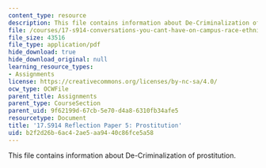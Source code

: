```yaml
---
content_type: resource
description: This file contains information about De-Criminalization of prostitution.
file: /courses/17-s914-conversations-you-cant-have-on-campus-race-ethnicity-gender-and-identity-spring-2012/b2f2d26b6ac42ae5aa9440c86fce5a58_MIT17_S914S12_prostitution1.pdf
file_size: 43516
file_type: application/pdf
hide_download: true
hide_download_original: null
learning_resource_types:
- Assignments
license: https://creativecommons.org/licenses/by-nc-sa/4.0/
ocw_type: OCWFile
parent_title: Assignments
parent_type: CourseSection
parent_uid: 9f62199d-67cb-5e70-d4a8-6310fb34afe5
resourcetype: Document
title: '17.S914 Reflection Paper 5: Prostitution'
uid: b2f2d26b-6ac4-2ae5-aa94-40c86fce5a58
---
```

This file contains information about De-Criminalization of prostitution.